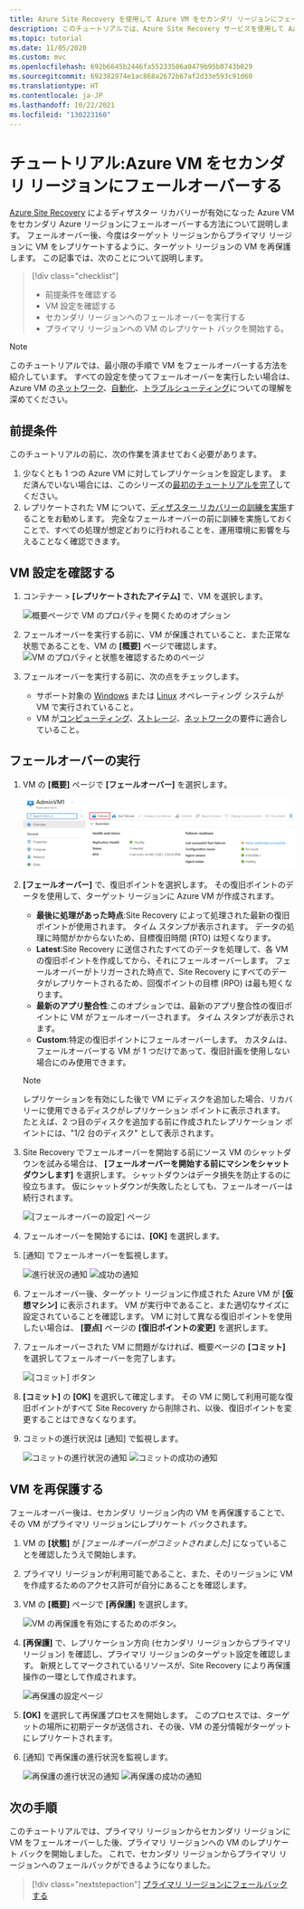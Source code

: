 ```yaml
---
title: Azure Site Recovery を使用して Azure VM をセカンダリ リージョンにフェールオーバーしてディザスター リカバリーを行うチュートリアル。
description: このチュートリアルでは、Azure Site Recovery サービスを使用して Azure VM をフェールオーバーする方法と、ディザスター リカバリー用のセカンダリ Azure リージョンにレプリケートされた Azure VM を再保護する方法について説明します。
ms.topic: tutorial
ms.date: 11/05/2020
ms.custom: mvc
ms.openlocfilehash: 692b6645b2446fa55233506a0479b95b0743b029
ms.sourcegitcommit: 692382974e1ac868a2672b67af2d33e593c91d60
ms.translationtype: HT
ms.contentlocale: ja-JP
ms.lasthandoff: 10/22/2021
ms.locfileid: "130223160"
---
```

# <a name="tutorial-fail-over-azure-vms-to-a-secondary-region"></a>チュートリアル:Azure VM をセカンダリ リージョンにフェールオーバーする

[Azure Site Recovery](site-recovery-overview.md) によるディザスター リカバリーが有効になった Azure VM をセカンダリ Azure リージョンにフェールオーバーする方法について説明します。 フェールオーバー後、今度はターゲット リージョンからプライマリ リージョンに VM をレプリケートするように、ターゲット リージョンの VM を再保護します。 この記事では、次のことについて説明します。

> [!div class="checklist"]
> * 前提条件を確認する
> * VM 設定を確認する
> * セカンダリ リージョンへのフェールオーバーを実行する
> * プライマリ リージョンへの VM のレプリケート バックを開始する。


> [!NOTE]
> このチュートリアルでは、最小限の手順で VM をフェールオーバーする方法を紹介しています。 すべての設定を使ってフェールオーバーを実行したい場合は、Azure VM の[ネットワーク](azure-to-azure-about-networking.md)、[自動化](azure-to-azure-powershell.md)、[トラブルシューティング](azure-to-azure-troubleshoot-errors.md)についての理解を深めてください。



## <a name="prerequisites"></a>前提条件

このチュートリアルの前に、次の作業を済ませておく必要があります。

1. 少なくとも 1 つの Azure VM に対してレプリケーションを設定します。 まだ済んでいない場合には、このシリーズの[最初のチュートリアルを完了](azure-to-azure-tutorial-enable-replication.md)してください。
2. レプリケートされた VM について、[ディザスター リカバリーの訓練を実施](azure-to-azure-tutorial-dr-drill.md)することをお勧めします。 完全なフェールオーバーの前に訓練を実施しておくことで、すべての処理が想定どおりに行われることを、運用環境に影響を与えることなく確認できます。 


## <a name="verify-the-vm-settings"></a>VM 設定を確認する

1. コンテナー > **[レプリケートされたアイテム]** で、VM を選択します。

    ![概要ページで VM のプロパティを開くためのオプション](./media/azure-to-azure-tutorial-failover-failback/vm-settings.png)

2. フェールオーバーを実行する前に、VM が保護されていること、また正常な状態であることを、VM の **[概要]** ページで確認します。
    ![VM のプロパティと状態を確認するためのページ](./media/azure-to-azure-tutorial-failover-failback/vm-state.png)

3. フェールオーバーを実行する前に、次の点をチェックします。
    - サポート対象の [Windows](azure-to-azure-support-matrix.md#windows) または [Linux](azure-to-azure-support-matrix.md#replicated-machines---linux-file-systemguest-storage) オペレーティング システムが VM で実行されていること。
    - VM が[コンピューティング](azure-to-azure-support-matrix.md#replicated-machines---compute-settings)、[ストレージ](azure-to-azure-support-matrix.md#replicated-machines---storage)、[ネットワーク](azure-to-azure-support-matrix.md#replicated-machines---networking)の要件に適合していること。

## <a name="run-a-failover"></a>フェールオーバーの実行


1. VM の **[概要]** ページで **[フェールオーバー]** を選択します。

    ![レプリケートされたアイテムの [フェールオーバー] ボタン](./media/azure-to-azure-tutorial-failover-failback/failover-button.png)

3. **[フェールオーバー]** で、復旧ポイントを選択します。 その復旧ポイントのデータを使用して、ターゲット リージョンに Azure VM が作成されます。
  
   - **最後に処理があった時点**:Site Recovery によって処理された最新の復旧ポイントが使用されます。 タイム スタンプが表示されます。 データの処理に時間がかからないため、目標復旧時間 (RTO) は短くなります。
   -  **Latest**:Site Recovery に送信されたすべてのデータを処理して、各 VM の復旧ポイントを作成してから、それにフェールオーバーします。 フェールオーバーがトリガーされた時点で、Site Recovery にすべてのデータがレプリケートされるため、回復ポイントの目標 (RPO) は最も短くなります。
   - **最新のアプリ整合性**:このオプションでは、最新のアプリ整合性の復旧ポイントに VM がフェールオーバーされます。 タイム スタンプが表示されます。
   - **Custom**:特定の復旧ポイントにフェールオーバーします。 カスタムは、フェールオーバーする VM が 1 つだけであって、復旧計画を使用しない場合にのみ使用できます。

    > [!NOTE]
    > レプリケーションを有効にした後で VM にディスクを追加した場合、リカバリーに使用できるディスクがレプリケーション ポイントに表示されます。 たとえば、2 つ目のディスクを追加する前に作成されたレプリケーション ポイントには、"1/2 台のディスク" として表示されます。

4. Site Recovery でフェールオーバーを開始する前にソース VM のシャットダウンを試みる場合は、 **[フェールオーバーを開始する前にマシンをシャットダウンします]** を選択します。 シャットダウンはデータ損失を防止するのに役立ちます。 仮にシャットダウンが失敗したとしても、フェールオーバーは続行されます。 

    ![[フェールオーバーの設定] ページ](./media/azure-to-azure-tutorial-failover-failback/failover-settings.png)    

3. フェールオーバーを開始するには、**[OK]** を選択します。
4. [通知] でフェールオーバーを監視します。

    ![進行状況の通知](./media/azure-to-azure-tutorial-failover-failback/notification-failover-start.png) ![成功の通知](./media/azure-to-azure-tutorial-failover-failback/notification-failover-finish.png)     

5. フェールオーバー後、ターゲット リージョンに作成された Azure VM が **[仮想マシン]** に表示されます。 VM が実行中であること、また適切なサイズに設定されていることを確認します。 VM に対して異なる復旧ポイントを使用したい場合は、 **[要点]** ページの **[復旧ポイントの変更]** を選択します。
6. フェールオーバーされた VM に問題がなければ、概要ページの **[コミット]** を選択してフェールオーバーを完了します。

    ![[コミット] ボタン](./media/azure-to-azure-tutorial-failover-failback/commit-button.png) 

7. **[コミット]** の **[OK]** を選択して確定します。 その VM に関して利用可能な復旧ポイントがすべて Site Recovery から削除され、以後、復旧ポイントを変更することはできなくなります。

8. コミットの進行状況は [通知] で監視します。

    ![コミットの進行状況の通知](./media/azure-to-azure-tutorial-failover-failback/notification-commit-start.png) ![コミットの成功の通知](./media/azure-to-azure-tutorial-failover-failback/notification-commit-finish.png)    

## <a name="reprotect-the-vm"></a>VM を再保護する

フェールオーバー後は、セカンダリ リージョン内の VM を再保護することで、その VM がプライマリ リージョンにレプリケート バックされます。 

1. VM の **[状態]** が *[フェールオーバーがコミットされました]* になっていることを確認したうえで開始します。
2. プライマリ リージョンが利用可能であること、また、そのリージョンに VM を作成するためのアクセス許可が自分にあることを確認します。
3. VM の **[概要]** ページで **[再保護]** を選択します。

   ![VM の再保護を有効にするためのボタン。](./media/azure-to-azure-tutorial-failover-failback/reprotect-button.png)

4. **[再保護]** で、レプリケーション方向 (セカンダリ リージョンからプライマリ リージョン) を確認し、プライマリ リージョンのターゲット設定を確認します。 新規としてマークされているリソースが、Site Recovery により再保護操作の一環として作成されます。

     ![再保護の設定ページ](./media/azure-to-azure-tutorial-failover-failback/reprotect.png)

6. **[OK]** を選択して再保護プロセスを開始します。 このプロセスでは、ターゲットの場所に初期データが送信され、その後、VM の差分情報がターゲットにレプリケートされます。
7. [通知] で再保護の進行状況を監視します。 

    ![再保護の進行状況の通知](./media/azure-to-azure-tutorial-failover-failback/notification-reprotect-start.png) ![再保護の成功の通知](./media/azure-to-azure-tutorial-failover-failback/notification-reprotect-finish.png)
    

## <a name="next-steps"></a>次の手順

このチュートリアルでは、プライマリ リージョンからセカンダリ リージョンに VM をフェールオーバーした後、プライマリ リージョンへの VM のレプリケート バックを開始しました。 これで、セカンダリ リージョンからプライマリ リージョンへのフェールバックができるようになりました。

> [!div class="nextstepaction"]
> [プライマリ リージョンにフェールバックする](azure-to-azure-tutorial-failback.md)
